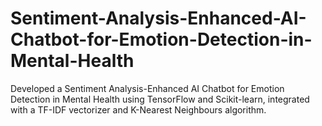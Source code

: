 # Sentiment-Analysis-Enhanced-AI-Chatbot-for-Emotion-Detection-in-Mental-Health

Developed a Sentiment Analysis-Enhanced AI Chatbot for Emotion Detection in Mental Health using TensorFlow and Scikit-learn, integrated with a TF-IDF vectorizer and K-Nearest Neighbours algorithm.
